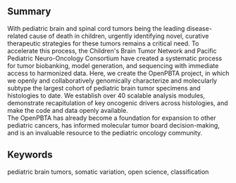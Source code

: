 ## Summary
<!-- The summary is a single paragraph no longer than 150 words. An effective summary includes the following elements: (1) a brief background of the question that avoids statements about how a process is not well understood; (2) a description of the results and approaches/model systems framed in the context of their conceptual interest; and (3) an indication of the broader significance of the work. We discourage novelty claims (e.g., use of the word “novel”) because they are overused, tend not to add meaning, and are difficult to verify. Please do not include references in the summary. CURRENT WORD COUNT 145 -->
With pediatric brain and spinal cord tumors being the leading disease-related cause of death in children, urgently identifying novel, curative therapeutic strategies for these tumors remains a critical need.
To accelerate this process, the Children's Brain Tumor Network and Pacific Pediatric Neuro-Oncology Consortium have created a systematic process for tumor biobanking, model generation, and sequencing with immediate access to harmonized data.
Here, we create the OpenPBTA project, in which we openly and collaboratively genomically characterize and molecularly subtype the largest cohort of pediatric brain tumor specimens and histologies to date.
We establish over 40 scalable analysis modules, demonstrate recapitulation of key oncogenic drivers across histologies, and make the code and data openly available.  
The OpenPBTA has already become a foundation for expansion to other pediatric cancers, has informed molecular tumor board decision-making, and is an invaluable resource to the pediatric oncology community. 

## Keywords
<!-- We encourage you to include up to ten keywords with your paper. These keywords will be associated with your paper on Cell Press platforms and on PubMed. These keywords should be listed in the manuscript after the summary, separated by commas. -->
pediatric brain tumors, somatic variation, open science, classification  



